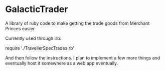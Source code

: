 # GalacticTrader
A library of ruby code to make getting the trade goods from Merchant Princes easier.

Currently used through irb:

require './TravellerSpecTrades.rb'

And then follow the instructions. I plan to implement a few more things and eventually host it somewhere as a web app eventually.
